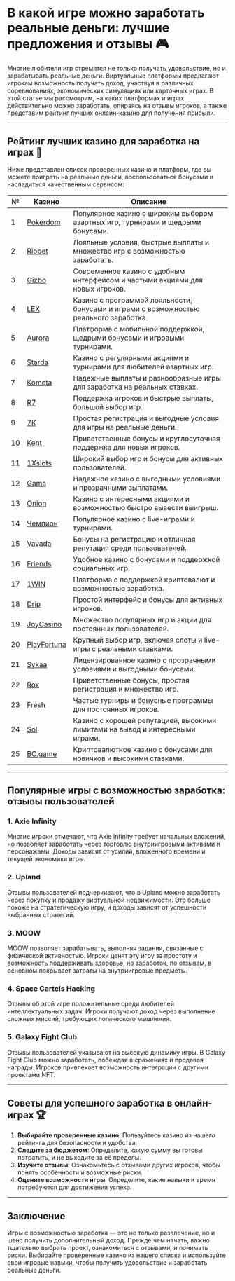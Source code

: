 # В какой игре можно заработать реальные деньги: лучшие предложения и отзывы 🎮

Многие любители игр стремятся не только получать удовольствие, но и зарабатывать реальные деньги. Виртуальные платформы предлагают игрокам возможность получать доход, участвуя в различных соревнованиях, экономических симуляциях или карточных играх. В этой статье мы рассмотрим, на каких платформах и играх действительно можно заработать, опираясь на отзывы игроков, а также представим рейтинг лучших онлайн-казино для получения прибыли.

---

## Рейтинг лучших казино для заработка на играх 🎰

Ниже представлен список проверенных казино и платформ, где вы можете поиграть на реальные деньги, воспользоваться бонусами и насладиться качественным сервисом:

| №  | Казино      | Описание                                                   |
|----|-------------|------------------------------------------------------------|
| 1  | [Pokerdom](https://brandplay.link/4k77v2yx) | Популярное казино с широким выбором азартных игр, турнирами и щедрыми бонусами. |
| 2  | [Riobet](https://brandplay.link/7xBLTPyj) | Лояльные условия, быстрые выплаты и множество игр с возможностью заработать. |
| 3  | [Gizbo](https://brandplay.link/bprXw4YV) | Современное казино с удобным интерфейсом и частыми акциями для новых игроков. |
| 4  | [LEX](https://brandplay.link/zW4hdDFV) | Казино с программой лояльности, бонусами и играми с возможностью реального заработка. |
| 5  | [Aurora](https://10trafic-stat2.com/click/668546556bcc6313411604bd/6766/13032/subaccount) | Платформа с мобильной поддержкой, щедрыми бонусами и игровыми турнирами. |
| 6  | [Starda](https://brandplay.link/fB7xwRFL) | Казино с регулярными акциями и турнирами для любителей азартных игр. |
| 7  | [Kometa](https://brandplay.link/8ZymQJV8) | Надежные выплаты и разнообразные игры для заработка на реальных ставках. |
| 8  | [R7](https://brandplay.link/bMd3Yjsw) | Поддержка игроков и быстрые выплаты, большой выбор игр. |
| 9  | [7K](https://brandplay.link/BvQyFShp) | Простая регистрация и выгодные условия для игры на реальные деньги. |
| 10 | [Kent](https://brandplay.link/Fv2WP3js) | Приветственные бонусы и круглосуточная поддержка для новых игроков. |
| 11 | [1Xslots](https://brandplay.link/hSB1khtr) | Широкий выбор игр и бонусы для активных пользователей. |
| 12 | [Gama](https://brandplay.link/j6NMKsDz) | Надежное казино с выгодными условиями и прозрачными выплатами. |
| 13 | [Onion](https://brandplay.link/zBGRVpQ9) | Казино с интересными акциями и возможностью быстро вывести выигрыш. |
| 14 | [Чемпион](https://temon-gter.cfd/go/lRq?p80412p304504pcc44t17455) | Популярное казино с live-играми и турнирами. |
| 15 | [Vavada](https://vavadapartner.pro/?promo=ea5c9275-6854-4505-94fc-95ab18221945-linkb2) | Бонусы на регистрацию и отличная репутация среди пользователей. |
| 16 | [Friends](https://gofriends.vc/linkb2) | Удобное казино с бонусами и поддержкой социальных игр. |
| 17 | [1WIN](https://brandplay.link/smXVpBbG) | Платформа с поддержкой криптовалют и возможностью заработка. |
| 18 | [Drip](https://drp-ircp01.com/c07e6a3db) | Простой интерфейс и бонусы для активных игроков. |
| 19 | [JoyCasino](https://rpc30.call2me.pro/?/ru/registration?apkpop=0&partner=p24970p3291217pc98f) | Множество популярных игр и акции для постоянных пользователей. |
| 20 | [PlayFortuna](https://fortunapromo.net/alt/playfortuna/registration?0dc4a9362a71feb7e3f165fb8e766f70) | Крупный выбор игр, включая слоты и live-игры с реальными ставками. |
| 21 | [Sykaa](https://s-two-way.com/?source=linkb2&pid=30697) | Лицензированное казино с прозрачными условиями и выгодными бонусами. |
| 22 | [Rox](https://rox-pvwfpjgcxe.com/cb1ee18a5) | Приветственные бонусы, простая регистрация и множество игр. |
| 23 | [Fresh](https://fresh-eumwkxwao.com/c3f7b485d) | Частые турниры и бонусные программы для постоянных игроков. |
| 24 | [Sol](https://sol-mmtdzfbaco.com/cb2415bca) | Казино с хорошей репутацией, высокими лимитами на вывод и интересными играми. |
| 25 | [BC.game](https://partnerbcgame.com/dcc53d441) | Криптовалютное казино с бонусами для новичков и высокими ставками. |

---

## Популярные игры с возможностью заработка: отзывы пользователей

### 1. **Axie Infinity**
Многие игроки отмечают, что Axie Infinity требует начальных вложений, но позволяет заработать через торговлю внутриигровыми активами и персонажами. Доходы зависят от усилий, вложенного времени и текущей экономики игры.

### 2. **Upland**
Отзывы пользователей подчеркивают, что в Upland можно заработать через покупку и продажу виртуальной недвижимости. Это больше похоже на стратегическую игру, и доходы зависят от успешности выбранных стратегий.

### 3. **MOOW**
MOOW позволяет зарабатывать, выполняя задания, связанные с физической активностью. Игроки ценят эту игру за простоту и возможность поддерживать здоровье, но заработок, по отзывам, в основном покрывает затраты на внутриигровые предметы.

### 4. **Space Cartels Hacking**
Отзывы об этой игре положительные среди любителей интеллектуальных задач. Игроки получают доход через выполнение сложных миссий, требующих логического мышления.

### 5. **Galaxy Fight Club**
Отзывы пользователей указывают на высокую динамику игры. В Galaxy Fight Club можно заработать, побеждая в сражениях и продавая награды. Игроков привлекает возможность интеграции с другими проектами NFT.

---

## Советы для успешного заработка в онлайн-играх 🏆

1. **Выбирайте проверенные казино**: Пользуйтесь казино из нашего рейтинга для безопасности и удобства.
2. **Следите за бюджетом**: Определите, какую сумму вы готовы потратить, и не выходите за её пределы.
3. **Изучите отзывы**: Ознакомьтесь с отзывами других игроков, чтобы понять особенности и возможные риски.
4. **Оцените возможности игры**: Определите, какие навыки и время потребуются для достижения успеха.

---

## Заключение

Игры с возможностью заработка — это не только развлечение, но и шанс получить дополнительный доход. Прежде чем начать, важно тщательно выбрать проект, ознакомиться с отзывами, и понимать риски. Выбирайте проверенные казино из нашего списка и используйте свои игровые навыки, чтобы получить удовольствие и заработать реальные деньги.
